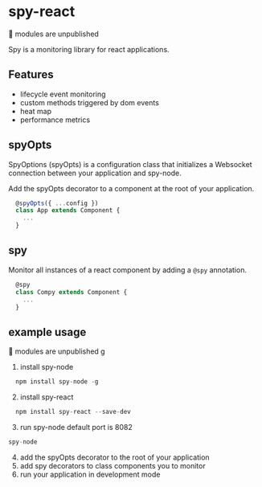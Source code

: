# spy-react

&#128679; modules are unpublished

Spy is a monitoring library for react applications.

## Features
* lifecycle event monitoring
* custom methods triggered by dom events
* heat map
* performance metrics

## spyOpts

SpyOptions (spyOpts) is a configuration class that initializes a Websocket
connection between your application and spy-node.

Add the spyOpts decorator to a component at the root of your application.
``` js
  @spyOpts({ ...config })
  class App extends Component {
    ...
  }
```

## spy
Monitor all instances of a react component by adding a `@spy` annotation.
``` js
  @spy
  class Compy extends Component {
    ...
  }
```

## example usage

&#128679; modules are unpublished
g
1. install spy-node
``` js
  npm install spy-node -g
```

2. install spy-react
``` js
  npm install spy-react --save-dev
```
3. run spy-node default port is 8082
``` js
spy-node
```
4. add the spyOpts decorator to the root of your application
5. add spy decorators to class components you to monitor
6. run your application in development mode
